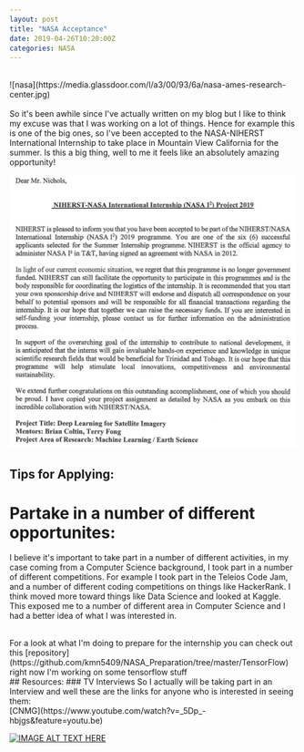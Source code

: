 ```yaml
---
layout: post
title: "NASA Acceptance"
date: 2019-04-26T10:20:00Z
categories: NASA
---
```

<br>
![nasa](https://media.glassdoor.com/l/a3/00/93/6a/nasa-ames-research-center.jpg)<br><br>
So it's been awhile since I've actually written on my blog but I like to think my excuse was that I was working on a lot of things. Hence for example this is one of the big ones, so I've been accepted to the NASA-NIHERST International Internship to take place in Mountain View California for the summer. Is this a big thing, well to me it feels like an absolutely amazing opportunity!

![acceptance_letter](https://raw.githubusercontent.com/kmn5409/keanu-nichols/master/images/Acceptance_Letter.png)

## Tips for Applying:
# Partake in a number of different opportunites:
I believe it's important to take part in a number of different activities, in my case coming from a Computer Science background, I took part in a number of different competitions. For example I took part in the Teleios Code Jam, and a number of different coding competitions on things like HackerRank. I think moved more toward things like Data Science and looked at Kaggle. This exposed me to a number of different area in Computer Science and I had a better idea of what I was interested in.

<br>
For a look at what I'm doing to prepare for the internship
you can check out this [repository](https://github.com/kmn5409/NASA_Preparation/tree/master/TensorFlow) right now I'm working on 
some tensorflow stuff

<br>
## Resources:
### TV Interviews
So I actually will be taking part in an Interview and well these are the links for anyone who is interested in seeing them:
<br>
[CNMG](https://www.youtube.com/watch?v=_5Dp_-hbjgs&feature=youtu.be)

[![IMAGE ALT TEXT HERE](http://i3.ytimg.com/vi/_5Dp_-hbjgs/hqdefault.jpg)](https://www.youtube.com/watch?v=_5Dp_-hbjgs&feature=youtu.be)








